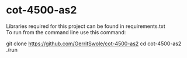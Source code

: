 # cot-4500-as2
 
Libraries required for this project can be found in requirements.txt\
To run from the command line use this command:

git clone https://github.com/GerritSwole/cot-4500-as2
    cd cot-4500-as2\
    ./run
